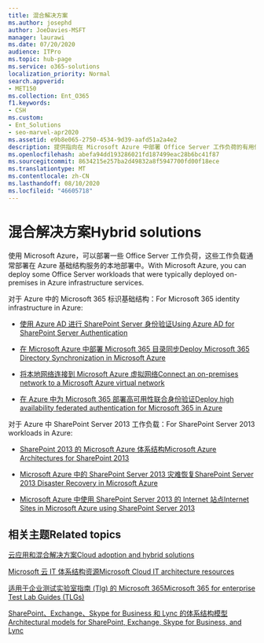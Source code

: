 ```yaml
---
title: 混合解决方案
ms.author: josephd
author: JoeDavies-MSFT
manager: laurawi
ms.date: 07/20/2020
audience: ITPro
ms.topic: hub-page
ms.service: o365-solutions
localization_priority: Normal
search.appverid:
- MET150
ms.collection: Ent_O365
f1.keywords:
- CSH
ms.custom:
- Ent_Solutions
- seo-marvel-apr2020
ms.assetid: e9b8e065-2750-4534-9d39-aafd51a2a4e2
description: 提供指向在 Microsoft Azure 中部署 Office Server 工作负荷的有用信息的链接列表。
ms.openlocfilehash: abefa94dd193286021fd187499eac28b6bc41f87
ms.sourcegitcommit: 8634215e257ba2d49832a8f5947700fd00f18ece
ms.translationtype: MT
ms.contentlocale: zh-CN
ms.lasthandoff: 08/10/2020
ms.locfileid: "46605718"
---
```

# <a name="hybrid-solutions"></a><span data-ttu-id="a80bc-103">混合解决方案</span><span class="sxs-lookup"><span data-stu-id="a80bc-103">Hybrid solutions</span></span>

<span data-ttu-id="a80bc-104">使用 Microsoft Azure，可以部署一些 Office Server 工作负荷，这些工作负载通常部署在 Azure 基础结构服务的本地部署中。</span><span class="sxs-lookup"><span data-stu-id="a80bc-104">With Microsoft Azure, you can deploy some Office Server workloads that were typically deployed on-premises in Azure infrastructure services.</span></span>
  
<span data-ttu-id="a80bc-105">对于 Azure 中的 Microsoft 365 标识基础结构：</span><span class="sxs-lookup"><span data-stu-id="a80bc-105">For Microsoft 365 identity infrastructure in Azure:</span></span>

- [<span data-ttu-id="a80bc-106">使用 Azure AD 进行 SharePoint Server 身份验证</span><span class="sxs-lookup"><span data-stu-id="a80bc-106">Using Azure AD for SharePoint Server Authentication</span></span>](using-azure-ad-for-sharepoint-server-authentication.md)

- [<span data-ttu-id="a80bc-107">在 Microsoft Azure 中部署 Microsoft 365 目录同步</span><span class="sxs-lookup"><span data-stu-id="a80bc-107">Deploy Microsoft 365 Directory Synchronization in Microsoft Azure</span></span>](deploy-office-365-directory-synchronization-dirsync-in-microsoft-azure.md)
  
- [<span data-ttu-id="a80bc-108">将本地网络连接到 Microsoft Azure 虚拟网络</span><span class="sxs-lookup"><span data-stu-id="a80bc-108">Connect an on-premises network to a Microsoft Azure virtual network</span></span>](connect-an-on-premises-network-to-a-microsoft-azure-virtual-network.md)
    
- [<span data-ttu-id="a80bc-109">在 Azure 中为 Microsoft 365 部署高可用性联合身份验证</span><span class="sxs-lookup"><span data-stu-id="a80bc-109">Deploy high availability federated authentication for Microsoft 365 in Azure</span></span>](deploy-high-availability-federated-authentication-for-office-365-in-azure.md)
    
<span data-ttu-id="a80bc-110">对于 Azure 中 SharePoint Server 2013 工作负载：</span><span class="sxs-lookup"><span data-stu-id="a80bc-110">For SharePoint Server 2013 workloads in Azure:</span></span>
  
- [<span data-ttu-id="a80bc-111">SharePoint 2013 的 Microsoft Azure 体系结构</span><span class="sxs-lookup"><span data-stu-id="a80bc-111">Microsoft Azure Architectures for SharePoint 2013</span></span>](microsoft-azure-architectures-for-sharepoint-2013.md)
    
- [<span data-ttu-id="a80bc-112">Microsoft Azure 中的 SharePoint Server 2013 灾难恢复</span><span class="sxs-lookup"><span data-stu-id="a80bc-112">SharePoint Server 2013 Disaster Recovery in Microsoft Azure</span></span>](sharepoint-server-2013-disaster-recovery-in-microsoft-azure.md)
    
- [<span data-ttu-id="a80bc-113">Microsoft Azure 中使用 SharePoint Server 2013 的 Internet 站点</span><span class="sxs-lookup"><span data-stu-id="a80bc-113">Internet Sites in Microsoft Azure using SharePoint Server 2013</span></span>](internet-sites-in-microsoft-azure-using-sharepoint-server-2013.md)
  
  
## <a name="related-topics"></a><span data-ttu-id="a80bc-114">相关主题</span><span class="sxs-lookup"><span data-stu-id="a80bc-114">Related topics</span></span>

[<span data-ttu-id="a80bc-115">云应用和混合解决方案</span><span class="sxs-lookup"><span data-stu-id="a80bc-115">Cloud adoption and hybrid solutions</span></span>](cloud-adoption-and-hybrid-solutions.yml)
  
[<span data-ttu-id="a80bc-116">Microsoft 云 IT 体系结构资源</span><span class="sxs-lookup"><span data-stu-id="a80bc-116">Microsoft Cloud IT architecture resources</span></span>](microsoft-cloud-it-architecture-resources.md)
  
[<span data-ttu-id="a80bc-117">适用于企业测试实验室指南 (Tlg) 的 Microsoft 365</span><span class="sxs-lookup"><span data-stu-id="a80bc-117">Microsoft 365 for enterprise Test Lab Guides (TLGs)</span></span>](https://docs.microsoft.com/microsoft-365/enterprise/m365-enterprise-test-lab-guides)
  
[<span data-ttu-id="a80bc-118">SharePoint、Exchange、Skype for Business 和 Lync 的体系结构模型</span><span class="sxs-lookup"><span data-stu-id="a80bc-118">Architectural models for SharePoint, Exchange, Skype for Business, and Lync</span></span>](architectural-models-for-sharepoint-exchange-skype-for-business-and-lync.md)
